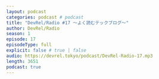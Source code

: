 ```yaml
---
layout: podcast
categories: podcast # podcast
title: "DevRel/Radio #17 〜よく読むテックブログ〜"
author: DevRel/Radio
season: 1
episode: 17
episodeType: full
explicit: false # true | false
audio: https://devrel.tokyo/podcast/DevRel-Radio-17.mp3
length: 3651
podcast: true
---
```

